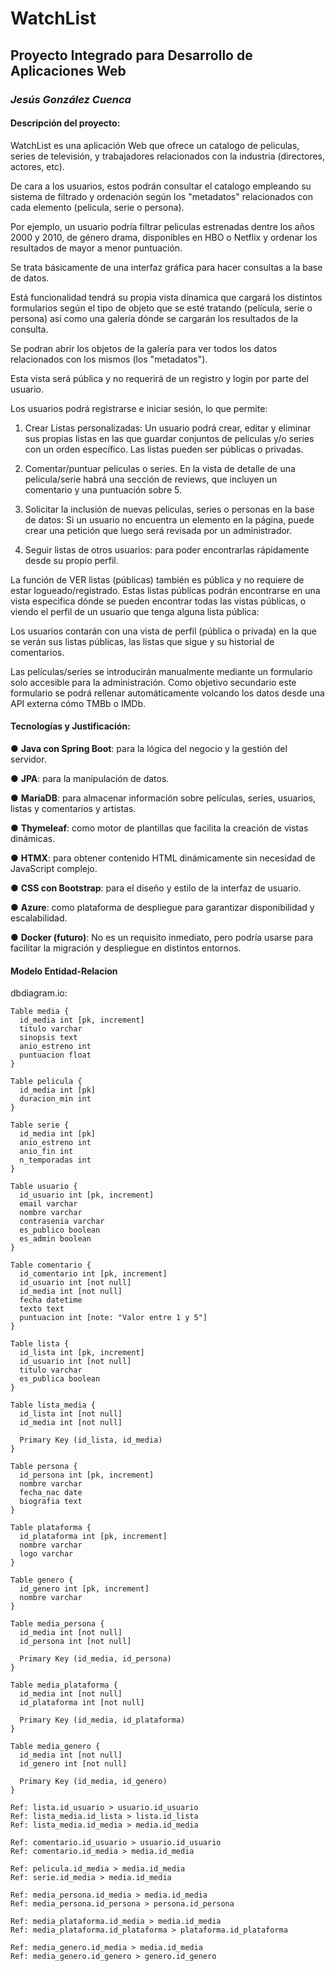 # WatchList
## Proyecto Integrado para Desarrollo de Aplicaciones Web
### *Jesús González Cuenca*

#### Descripción del proyecto:

WatchList es una aplicación Web que ofrece un catalogo de peliculas, series de televisión, y trabajadores relacionados con la industria (directores, actores, etc). 

De cara a los usuarios, estos podrán consultar el catalogo empleando su sistema de filtrado y ordenación según los "metadatos" relacionados con cada elemento (pelicula, serie o persona).

Por ejemplo, un usuario podría filtrar peliculas estrenadas dentre los años 2000 y 2010, de género drama, disponibles en HBO o Netflix y ordenar los resultados de mayor a menor puntuación.

Se trata básicamente de una interfaz gráfica para hacer consultas a la base de datos.

Está funcionalidad tendrá su propia vista dínamica que cargará los distintos formularios según el tipo de objeto que se esté tratando (película, serie o persona) así como una galería dónde se cargarán los resultados de la consulta. 

Se podran abrir los objetos de la galería para ver todos los datos relacionados con los mismos (los "metadatos").

Esta vista será pública y no requerirá de un registro y login por parte del usuario.

Los usuarios podrá registrarse e iniciar sesión, lo que permite:

1. Crear Listas personalizadas: Un usuario podrá crear, editar y eliminar sus propias listas en las que guardar conjuntos de peliculas y/o series con un orden específico. Las listas pueden ser públicas o privadas.

2. Comentar/puntuar peliculas o series. En la vista de detalle de una pelicula/serie habrá una sección de reviews, que incluyen un comentario y una puntuación sobre 5.

3. Solicitar la inclusión de nuevas peliculas, series o personas en la base de datos: Si un usuario no encuentra un elemento en la página, puede crear una petición que luego será revisada por un administrador.

4. Seguir listas de otros usuarios: para poder encontrarlas rápidamente desde su propio perfil.

La función de VER listas (públicas) también es pública y no requiere de estar logueado/registrado. Estas listas públicas podrán encontrarse en una vista especifica dónde se pueden encontrar todas las vistas públicas, o viendo el perfil de un usuario que tenga alguna lista pública:

Los usuarios contarán con una vista de perfil (pública o privada) en la que se verán sus listas
públicas, las listas que sigue y su historial de comentarios.

Las películas/series se introducirán manualmente mediante un formulario solo accesible para la
administración. Como objetivo secundario este formulario se podrá rellenar automáticamente
volcando los datos desde una API externa cómo TMBb o IMDb.

#### Tecnologías y Justificación:

● **Java con Spring Boot**: para la lógica del negocio y la gestión del servidor.

● **JPA**: para la manipulación de datos.

● **MariaDB**: para almacenar información sobre películas, series, usuarios, listas y
comentarios y artistas.

● **Thymeleaf**: como motor de plantillas que facilita la creación de vistas dinámicas.

● **HTMX**: para obtener contenido HTML dinámicamente sin necesidad de JavaScript complejo.

● **CSS con Bootstrap**: para el diseño y estilo de la interfaz de usuario.

● **Azure**: como plataforma de despliegue para garantizar disponibilidad y escalabilidad.

● **Docker (futuro)**: No es un requisito inmediato, pero podría usarse para facilitar la
migración y despliegue en distintos entornos.

#### Modelo Entidad-Relacion
dbdiagram.io:

```dbml
Table media {
  id_media int [pk, increment]
  titulo varchar
  sinopsis text
  anio_estreno int
  puntuacion float
}

Table pelicula {
  id_media int [pk]
  duracion_min int
}

Table serie {
  id_media int [pk] 
  anio_estreno int
  anio_fin int
  n_temporadas int
}

Table usuario {
  id_usuario int [pk, increment]
  email varchar
  nombre varchar
  contrasenia varchar
  es_publico boolean
  es_admin boolean
}

Table comentario {
  id_comentario int [pk, increment]
  id_usuario int [not null]
  id_media int [not null]
  fecha datetime
  texto text
  puntuacion int [note: "Valor entre 1 y 5"]
}

Table lista {
  id_lista int [pk, increment]
  id_usuario int [not null]
  titulo varchar
  es_publica boolean
}

Table lista_media {
  id_lista int [not null]
  id_media int [not null]

  Primary Key (id_lista, id_media)
}

Table persona {
  id_persona int [pk, increment]
  nombre varchar
  fecha_nac date
  biografia text
}

Table plataforma {
  id_plataforma int [pk, increment]
  nombre varchar
  logo varchar
}

Table genero {
  id_genero int [pk, increment]
  nombre varchar
}

Table media_persona {
  id_media int [not null]
  id_persona int [not null]

  Primary Key (id_media, id_persona)
}

Table media_plataforma {
  id_media int [not null]
  id_plataforma int [not null]

  Primary Key (id_media, id_plataforma)
}

Table media_genero {
  id_media int [not null]
  id_genero int [not null]

  Primary Key (id_media, id_genero)
}

Ref: lista.id_usuario > usuario.id_usuario
Ref: lista_media.id_lista > lista.id_lista
Ref: lista_media.id_media > media.id_media

Ref: comentario.id_usuario > usuario.id_usuario
Ref: comentario.id_media > media.id_media

Ref: pelicula.id_media > media.id_media
Ref: serie.id_media > media.id_media 

Ref: media_persona.id_media > media.id_media
Ref: media_persona.id_persona > persona.id_persona

Ref: media_plataforma.id_media > media.id_media
Ref: media_plataforma.id_plataforma > plataforma.id_plataforma

Ref: media_genero.id_media > media.id_media
Ref: media_genero.id_genero > genero.id_genero

```
<!-- TODO: persona con más de un credito distinto -->

